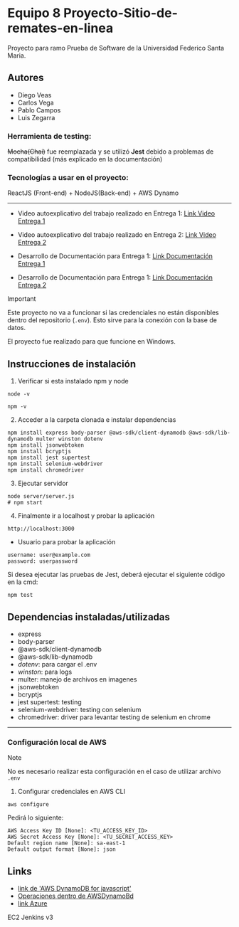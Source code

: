 # Equipo 8 Proyecto-Sitio-de-remates-en-linea
Proyecto para ramo Prueba de Software de la Universidad Federico Santa Maria.

## Autores
- Diego Veas
- Carlos Vega
- Pablo Campos
- Luis Zegarra

### Herramienta de testing: 
 ~~Mocha(Chai)~~ fue reemplazada y se utilizó **Jest** debido a problemas de compatibilidad (más explicado en la documentación)
### Tecnologías a usar en el proyecto: 
ReactJS (Front-end) + NodeJS(Back-end) + AWS Dynamo

---

* Video autoexplicativo del trabajo realizado en Entrega 1: [Link Video Entrega 1](https://www.youtube.com/watch?v=KKrtQzG_7Nk)
* Video autoexplicativo del trabajo realizado en Entrega 2: [Link Video Entrega 2](https://youtu.be/pf3v5T0H4-g?si=D3eSNRvD5VJZY2Sx)

* Desarrollo de Documentación para Entrega 1: [Link Documentación Entrega 1](DOCUMENTACION.md)
* Desarrollo de Documentación para Entrega 1: [Link Documentación Entrega 2](DOCUMENTACION-SPRINT2.md)

>[!IMPORTANT]
> Este proyecto no va a funcionar si las credenciales no están disponibles dentro del repositorio (`.env`).
> Esto sirve para la conexión con la base de datos.
>
> El proyecto fue realizado para que funcione en Windows.

## Instrucciones de instalación

1. Verificar si esta instalado npm y node
```
node -v
```
```
npm -v
```

2. Acceder a la carpeta clonada e instalar dependencias
```
npm install express body-parser @aws-sdk/client-dynamodb @aws-sdk/lib-dynamodb multer winston dotenv 
npm install jsonwebtoken
npm install bcryptjs
npm install jest supertest
npm install selenium-webdriver
npm install chromedriver

```

3. Ejecutar servidor
```
node server/server.js
# npm start
```

4. Finalmente ir a localhost y probar la aplicación
```
http://localhost:3000
```

* Usuario para probar la aplicación
```
username: user@example.com
password: userpassword
```


Si desea ejecutar las pruebas de Jest, deberá ejecutar el siguiente código en la cmd:
```
npm test
```
## Dependencias instaladas/utilizadas

- express
- body-parser 
- @aws-sdk/client-dynamodb 
- @aws-sdk/lib-dynamodb
- *dotenv*: para cargar el .env
- *winston*: para logs
- multer: manejo de archivos en imagenes
- jsonwebtoken
- bcryptjs
- jest supertest: testing
- selenium-webdriver: testing con selenium
- chromedriver: driver para levantar testing de selenium en chrome


---
### Configuración local de AWS 

> [!NOTE]
> No es necesario realizar esta configuración en el caso de utilizar archivo `.env`

1. Configurar credenciales en AWS CLI 
```
aws configure
```

Pedirá lo siguiente:
```
AWS Access Key ID [None]: <TU_ACCESS_KEY_ID>
AWS Secret Access Key [None]: <TU_SECRET_ACCESS_KEY>
Default region name [None]: sa-east-1
Default output format [None]: json
```

## Links

- [link de 'AWS DynamoDB for javascript'](https://docs.aws.amazon.com/es_es/amazondynamodb/latest/developerguide/programming-with-javascript.html)
- [Operaciones dentro de AWSDynamoBd](https://docs.aws.amazon.com/es_es/amazondynamodb/latest/developerguide/workbench.querybuilder.operationbuilder.api.html#workbench.querybuilder.operationbuilder.Put)
- [link Azure](https://learn.microsoft.com/es-mx/azure/app-service/quickstart-nodejs?tabs=windows&pivots=development-environment-vscode)





EC2
Jenkins v3
